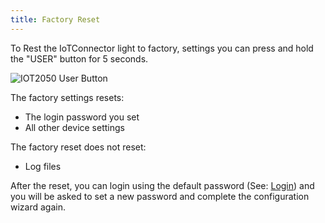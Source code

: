 ```yaml
---
title: Factory Reset
---
```


To Rest the IoTConnector light to factory, settings you can press and hold the "USER" button for 5 seconds.

![IOT2050 User Button](/content/IoT2050UserButton.png)

The factory settings resets:

- The login password you set
- All other device settings

The factory reset does not reset:

- Log files

After the reset, you can login using the default password (See: [Login](GettingStarted.md#Login)) and you will be asked to set a new password and complete the configuration wizard again.

